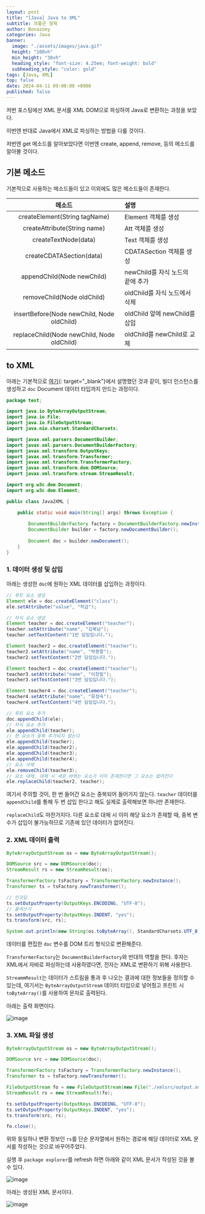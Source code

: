 ```yaml
---
layout: post
title: "[Java] Java to XML"
subtitle: 의좋은 형제
author: Bonazoey
categories: Java
banner:
  image: "./assets/images/java.gif"
  height: "100vh"
  min_height: "38vh"
  heading_style: "font-size: 4.25em; font-weight: bold"
  subheading_style: "color: gold"
tags: [Java, XML]
top: false
date: 2024-04-11 09:00:00 +0900
published: false
---
```


저번 포스팅에선 XML 문서를 XML DOM으로 파싱하여 Java로 변환하는 과정을 보았다.

이번엔 반대로 Java에서 XML로 파싱하는 방법을 다룰 것이다.

저번엔 get 메소드를 알아보았다면 이번엔 create, append, remove, 등의 메소드를 알아볼 것이다.

## 기본 메소드

기본적으로 사용하는 메소드들이 있고 이외에도 많은 메소드들이 존재한다.

| 메소드 | 설명 |
| :---: | :--- |
| createElement(String tagName) | Element 객체를 생성 |
| createAttribute(String name) | Att 객체를 생성 |
| createTextNode(data) | Text 객체를 생성 |
| createCDATASection(data) | CDATASection 객체를 생성 |
| appendChild(Node newChild) | newChild를 자식 노드의 끝에 추가 |
| removeChild(Node oldChild) | oldChild를 자식 노드에서 삭제 |
| insertBefore(Node newChild, Node oldChild) | oldChild 앞에 newChild를 삽입 |
| replaceChild(Node newChild, Node oldChild) | oldChild를 newChild로 교체 |

## to XML

아래는 기본적으로 [여기](https://bonazoey.github.io/java/2024/04/09/xml-to-java.html){: target="_blank"}에서 설명했던 것과 같이, 빌더 인스턴스를 생성하고 `doc` Document 데이터 타입까지 만드는 과정이다.

~~~java
package test;

import java.io.ByteArrayOutputStream;
import java.io.File;
import java.io.FileOutputStream;
import java.nio.charset.StandardCharsets;

import javax.xml.parsers.DocumentBuilder;
import javax.xml.parsers.DocumentBuilderFactory;
import javax.xml.transform.OutputKeys;
import javax.xml.transform.Transformer;
import javax.xml.transform.TransformerFactory;
import javax.xml.transform.dom.DOMSource;
import javax.xml.transform.stream.StreamResult;

import org.w3c.dom.Document;
import org.w3c.dom.Element;

public class Java2XML {

	public static void main(String[] args) throws Exception {
		
		DocumentBuilderFactory factory = DocumentBuilderFactory.newInstance();
		DocumentBuilder builder = factory.newDocumentBuilder();
		
		Document doc = builder.newDocument();
	}
}
~~~

### 1. 데이터 생성 및 삽입

아래는 생성한 `doc`에 원하는 XML 데이터를 삽입하는 과정이다.

~~~java
// 루트 요소 생성
Element ele = doc.createElement("class");
ele.setAttribute("value", "학급");

// 자식 요소 생성
Element teacher = doc.createElement("teacher");
teacher.setAttribute("name", "김복남");
teacher.setTextContent("1반 담임입니다.");

Element teacher2 = doc.createElement("teacher");
teacher2.setAttribute("name", "박봉팔");
teacher2.setTextContent("2반 담임입니다.");

Element teacher3 = doc.createElement("teacher");
teacher3.setAttribute("name", "이창필");
teacher3.setTextContent("3반 담임입니다.");

Element teacher4 = doc.createElement("teacher");
teacher4.setAttribute("name", "류정숙");
teacher4.setTextContent("4반 담임입니다.");

// 루트 요소 추가
doc.appendChild(ele);
// 자식 요소 추가
ele.appendChild(teacher);
// 한 요소가 중복 추가되지 않는다
ele.appendChild(teacher);
ele.appendChild(teacher2);
ele.appendChild(teacher3);
ele.appendChild(teacher4);
// 요소 삭제
ele.removeChild(teacher3);
// 요소 대체, 대체 시 새로 바뀌는 요소가 이미 존재한다면 그 요소는 없어진다
ele.replaceChild(teacher2, teacher);
~~~

여기서 주의할 것이, 한 번 들어간 요소는 중복되어 들어가지 않는다. `teacher` 데이터를 `appendChild`를 통해 두 번 삽입 한다고 해도 실제로 출력해보면 하나만 존재한다.

`replaceChild`도 마찬가지다. 다른 요소로 대체 시 이미 해당 요소가 존재할 때, 중복 변수가 삽입이 불가능하므로 기존에 있던 데이터가 없어진다.

### 2. XML 데이터 출력

~~~java
ByteArrayOutputStream os = new ByteArrayOutputStream();

DOMSource src = new DOMSource(doc);
StreamResult rs = new StreamResult(os);

TransformerFactory tsFactory = TransformerFactory.newInstance();
Transformer ts = tsFactory.newTransformer();

// 인코딩
ts.setOutputProperty(OutputKeys.ENCODING, "UTF-8");
// 들여쓰기
ts.setOutputProperty(OutputKeys.INDENT, "yes");
ts.transform(src, rs);

System.out.println(new String(os.toByteArray(), StandardCharsets.UTF_8));
~~~

데이터를 편집한 `doc` 변수를 DOM 트리 형식으로 변환해준다.

`TransformerFactory`는 `DocumentBuilderFactory`와 반대의 역할을 한다. 후자는 XML에서 자바로 파싱하는데 사용하였다면, 전자는 XML로 변환하기 위해 사용한다.

`StreammResult`는 데이터가 스트림을 통과 후 나오는 결과에 대한 정보들을 정의할 수 있는데, 여기서는 `ByteArrayOutputStream` 데이터 타입으로 넣어줬고 프린트 시 `toByteArray()`를 사용하여 문자로 출력된다.

아래는 출력 화면이다.

![image](https://github.com/bonazoey/bonazoey.github.io/assets/142956374/9b4630d5-8f32-49af-9693-fc3af42a0a09)

### 3. XML 파일 생성

~~~java
ByteArrayOutputStream os = new ByteArrayOutputStream();

DOMSource src = new DOMSource(doc);

TransformerFactory tsFactory = TransformerFactory.newInstance();
Transformer ts = tsFactory.newTransformer();

FileOutputStream fo = new FileOutputStream(new File("./xmlsrc/output.xml"));
StreamResult rs = new StreamResult(fo);

ts.setOutputProperty(OutputKeys.ENCODING, "UTF-8");
ts.setOutputProperty(OutputKeys.INDENT, "yes");
ts.transform(src, rs);

fo.close();
~~~

위와 동일하나 변환 정보인 `rs`를 단순 문자열에서 원하는 경로에 해당 데이터로 XML 문서를 작성하는 것으로 바꾸어주었다.

실행 후 `package explorer`를 refresh 하면 아래와 같이 XML 문서가 작성된 것을 볼 수 있다.

![image](https://github.com/bonazoey/bonazoey.github.io/assets/142956374/479d76b4-e445-489e-943d-8d67dc5353c1)

아래는 생성된 XML 문서이다.

![image](https://github.com/bonazoey/bonazoey.github.io/assets/142956374/b23e3d9d-b4c8-4170-a22a-cdd94ca326e0)

